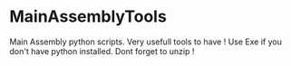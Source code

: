 # MainAssemblyTools
Main Assembly python scripts. Very usefull tools to have !
Use Exe if you don't have python installed.
Dont forget to unzip !
